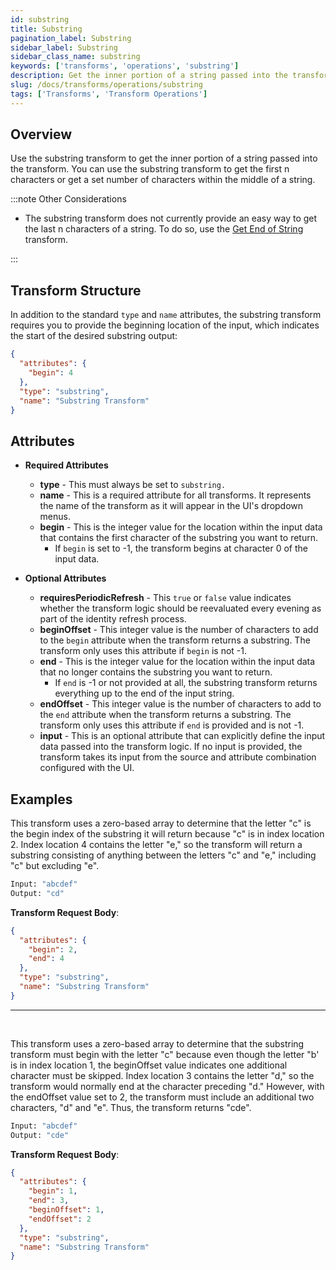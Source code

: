 ```yaml
---
id: substring
title: Substring
pagination_label: Substring
sidebar_label: Substring
sidebar_class_name: substring
keywords: ['transforms', 'operations', 'substring']
description: Get the inner portion of a string passed into the transform.
slug: /docs/transforms/operations/substring
tags: ['Transforms', 'Transform Operations']
---
```


## Overview

Use the substring transform to get the inner portion of a string passed into the transform. You can use the substring transform to get the first n characters or get a set number of characters within the middle of a string.

:::note Other Considerations

- The substring transform does not currently provide an easy way to get the last n characters of a string. To do so, use the [Get End of String](./get-end-of-string.md) transform.

:::

## Transform Structure

In addition to the standard `type` and `name` attributes, the substring transform requires you to provide the beginning location of the input, which indicates the start of the desired substring output:

```json
{
  "attributes": {
    "begin": 4
  },
  "type": "substring",
  "name": "Substring Transform"
}
```

## Attributes

- **Required Attributes**

  - **type** - This must always be set to `substring.`
  - **name** - This is a required attribute for all transforms. It represents the name of the transform as it will appear in the UI's dropdown menus.
  - **begin** - This is the integer value for the location within the input data that contains the first character of the substring you want to return.
    - If `begin` is set to -1, the transform begins at character 0 of the input data.

- **Optional Attributes**
  - **requiresPeriodicRefresh** - This `true` or `false` value indicates whether the transform logic should be reevaluated every evening as part of the identity refresh process.
  - **beginOffset** - This integer value is the number of characters to add to the `begin` attribute when the transform returns a substring. The transform only uses this attribute if `begin` is not -1.
  - **end** - This is the integer value for the location within the input data that no longer contains the substring you want to return.
    - If `end` is -1 or not provided at all, the substring transform returns everything up to the end of the input string.
  - **endOffset** - This integer value is the number of characters to add to the `end` attribute when the transform returns a substring. The transform only uses this attribute if `end` is provided and is not -1.
  - **input** - This is an optional attribute that can explicitly define the input data passed into the transform logic. If no input is provided, the transform takes its input from the source and attribute combination configured with the UI.

## Examples

This transform uses a zero-based array to determine that the letter "c" is the begin index of the substring it will return because "c" is in index location 2. Index location 4 contains the letter "e," so the transform will return a substring consisting of anything between the letters "c" and "e," including "c" but excluding "e".

```bash
Input: "abcdef"
Output: "cd"
```

**Transform Request Body**:

```json
{
  "attributes": {
    "begin": 2,
    "end": 4
  },
  "type": "substring",
  "name": "Substring Transform"
}
```

---

<p>&nbsp;</p>

This transform uses a zero-based array to determine that the substring transform must begin with the letter "c" because even though the letter "b' is in index location 1, the beginOffset value indicates one additional character must be skipped. Index location 3 contains the letter "d," so the transform would normally end at the character preceding "d." However, with the endOffset value set to 2, the transform must include an additional two characters, "d" and "e". Thus, the transform returns "cde".

```bash
Input: "abcdef"
Output: "cde"
```

**Transform Request Body**:

```json
{
  "attributes": {
    "begin": 1,
    "end": 3,
    "beginOffset": 1,
    "endOffset": 2
  },
  "type": "substring",
  "name": "Substring Transform"
}
```

